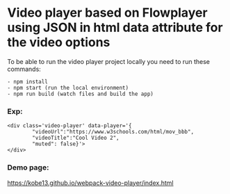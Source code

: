 # Video player based on Flowplayer using JSON in html data attribute for the video options

To be able to run the video player project locally you need to run these commands:
 ```
 - npm install
 - npm start (run the local environment)
 - npm run build (watch files and build the app)
 ```
### Exp: 
```
<div class='video-player' data-player='{
        "videoUrl":"https://www.w3schools.com/html/mov_bbb",
        "videoTitle":"Cool Video 2",
        "muted": false}'>
</div>
```                  
### Demo page:
https://kobe13.github.io/webpack-video-player/index.html
